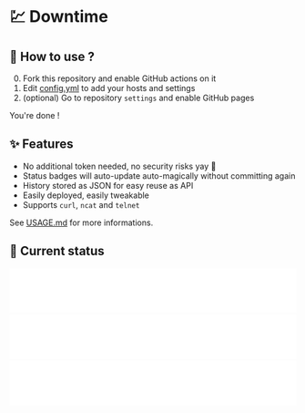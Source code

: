 # 💹 Downtime

## 💬 How to use ?

0. Fork this repository and enable GitHub actions on it
1. Edit [config.yml](/config.yml) to add your hosts and settings
2. (optional) Go to repository `settings` and enable GitHub pages

You're done !

## ✨ Features

* No additional token needed, no security risks yay 🎉
* Status badges will auto-update auto-magically without committing again
* History stored as JSON for easy reuse as API
* Easily deployed, easily tweakable
* Supports `curl`, `ncat` and `telnet`

See [USAGE.md](/USAGE.md) for more informations.

## 🚥 Current status

<!-- <downtime-status> -->
![iCollege Limited Website](/status/https---icollegeweb.biox.space--443.svg)
![iCollege Limited RPA](/status/https---icollegeweb.biox.space-RPA.html-443.svg)
![iCollege Limited Chatbot](/status/https---icollegeweb.biox.space-AI-chatbot.html-443.svg)
<!-- <downtime-status/> -->
